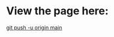 # View the page here: 
[git push -u origin main](https://govfin.shinyapps.io/acfrs_data_progress_tracking_dashboard/)
